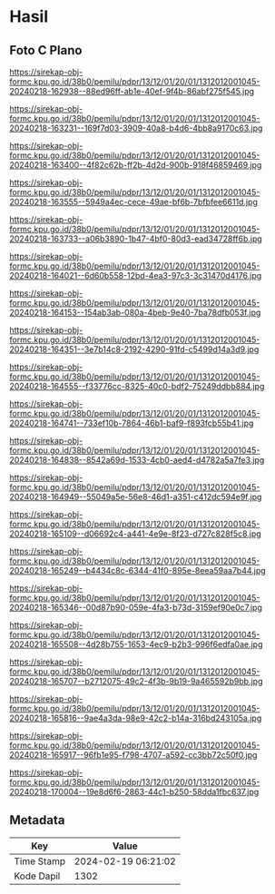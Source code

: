 # Hasil

## Foto C Plano

https://sirekap-obj-formc.kpu.go.id/38b0/pemilu/pdpr/13/12/01/20/01/1312012001045-20240218-162938--88ed96ff-ab1e-40ef-9f4b-86abf275f545.jpg

https://sirekap-obj-formc.kpu.go.id/38b0/pemilu/pdpr/13/12/01/20/01/1312012001045-20240218-163231--169f7d03-3909-40a8-b4d6-4bb8a9170c63.jpg

https://sirekap-obj-formc.kpu.go.id/38b0/pemilu/pdpr/13/12/01/20/01/1312012001045-20240218-163400--4f82c62b-ff2b-4d2d-900b-918f46859469.jpg

https://sirekap-obj-formc.kpu.go.id/38b0/pemilu/pdpr/13/12/01/20/01/1312012001045-20240218-163555--5949a4ec-cece-49ae-bf6b-7bfbfee6611d.jpg

https://sirekap-obj-formc.kpu.go.id/38b0/pemilu/pdpr/13/12/01/20/01/1312012001045-20240218-163733--a06b3890-1b47-4bf0-80d3-ead34728ff6b.jpg

https://sirekap-obj-formc.kpu.go.id/38b0/pemilu/pdpr/13/12/01/20/01/1312012001045-20240218-164021--6d60b558-12bd-4ea3-97c3-3c31470d4176.jpg

https://sirekap-obj-formc.kpu.go.id/38b0/pemilu/pdpr/13/12/01/20/01/1312012001045-20240218-164153--154ab3ab-080a-4beb-9e40-7ba78dfb053f.jpg

https://sirekap-obj-formc.kpu.go.id/38b0/pemilu/pdpr/13/12/01/20/01/1312012001045-20240218-164351--3e7b14c8-2192-4290-91fd-c5499d14a3d9.jpg

https://sirekap-obj-formc.kpu.go.id/38b0/pemilu/pdpr/13/12/01/20/01/1312012001045-20240218-164555--f33776cc-8325-40c0-bdf2-75249ddbb884.jpg

https://sirekap-obj-formc.kpu.go.id/38b0/pemilu/pdpr/13/12/01/20/01/1312012001045-20240218-164741--733ef10b-7864-46b1-baf9-f893fcb55b41.jpg

https://sirekap-obj-formc.kpu.go.id/38b0/pemilu/pdpr/13/12/01/20/01/1312012001045-20240218-164838--8542a69d-1533-4cb0-aed4-d4782a5a7fe3.jpg

https://sirekap-obj-formc.kpu.go.id/38b0/pemilu/pdpr/13/12/01/20/01/1312012001045-20240218-164949--55049a5e-56e8-46d1-a351-c412dc594e9f.jpg

https://sirekap-obj-formc.kpu.go.id/38b0/pemilu/pdpr/13/12/01/20/01/1312012001045-20240218-165109--d06692c4-a441-4e9e-8f23-d727c828f5c8.jpg

https://sirekap-obj-formc.kpu.go.id/38b0/pemilu/pdpr/13/12/01/20/01/1312012001045-20240218-165249--b4434c8c-6344-41f0-895e-8eea59aa7b44.jpg

https://sirekap-obj-formc.kpu.go.id/38b0/pemilu/pdpr/13/12/01/20/01/1312012001045-20240218-165346--00d87b90-059e-4fa3-b73d-3159ef90e0c7.jpg

https://sirekap-obj-formc.kpu.go.id/38b0/pemilu/pdpr/13/12/01/20/01/1312012001045-20240218-165508--4d28b755-1653-4ec9-b2b3-996f6edfa0ae.jpg

https://sirekap-obj-formc.kpu.go.id/38b0/pemilu/pdpr/13/12/01/20/01/1312012001045-20240218-165707--b2712075-49c2-4f3b-9b19-9a465592b9bb.jpg

https://sirekap-obj-formc.kpu.go.id/38b0/pemilu/pdpr/13/12/01/20/01/1312012001045-20240218-165816--9ae4a3da-98e9-42c2-b14a-316bd243105a.jpg

https://sirekap-obj-formc.kpu.go.id/38b0/pemilu/pdpr/13/12/01/20/01/1312012001045-20240218-165917--96fb1e95-f798-4707-a592-cc3bb72c50f0.jpg

https://sirekap-obj-formc.kpu.go.id/38b0/pemilu/pdpr/13/12/01/20/01/1312012001045-20240218-170004--19e8d6f6-2863-44c1-b250-58dda1fbc637.jpg


## Metadata

| Key        | Value               |
| ---------- | ------------------- |
| Time Stamp | 2024-02-19 06:21:02 |
| Kode Dapil | 1302                |



